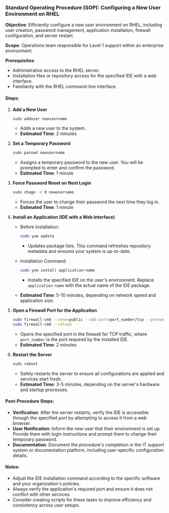 ### Standard Operating Procedure (SOP): Configuring a New User Environment on RHEL

**Objective**: Efficiently configure a new user environment on RHEL, including user creation, password management, application installation, firewall configuration, and server restart.

**Scope**: Operations team responsible for Level 1 support within an enterprise environment.

**Prerequisites**:
- Administrative access to the RHEL server.
- Installation files or repository access for the specified IDE with a web interface.
- Familiarity with the RHEL command-line interface.

#### Steps:

1. **Add a New User**
   ```bash
   sudo adduser newusername
   ```
   - Adds a new user to the system.
   - **Estimated Time**: 2 minutes

2. **Set a Temporary Password**
   ```bash
   sudo passwd newusername
   ```
   - Assigns a temporary password to the new user. You will be prompted to enter and confirm the password.
   - **Estimated Time**: 1 minute

3. **Force Password Reset on Next Login**
   ```bash
   sudo chage -d 0 newusername
   ```
   - Forces the user to change their password the next time they log in.
   - **Estimated Time**: 1 minute

4. **Install an Application (IDE with a Web Interface)**
   - Before Installation:
     ```bash
     sudo yum update
     ```
     - Updates package lists. This command refreshes repository metadata and ensures your system is up-to-date.
   
   - Installation Command:
     ```bash
     sudo yum install application-name
     ```
     - Installs the specified IDE on the user's environment. Replace `application-name` with the actual name of the IDE package.
   - **Estimated Time**: 5-10 minutes, depending on network speed and application size.

5. **Open a Firewall Port for the Application**
   ```bash
   sudo firewall-cmd --zone=public --add-port=port_number/tcp --permanent
   sudo firewall-cmd --reload
   ```
   - Opens the specified port in the firewall for TCP traffic, where `port_number` is the port required by the installed IDE.
   - **Estimated Time**: 2 minutes

6. **Restart the Server**
   ```bash
   sudo reboot
   ```
   - Safely restarts the server to ensure all configurations are applied and services start fresh.
   - **Estimated Time**: 3-5 minutes, depending on the server's hardware and startup processes.

#### Post-Procedure Steps:

- **Verification**: After the server restarts, verify the IDE is accessible through the specified port by attempting to access it from a web browser.
- **User Notification**: Inform the new user that their environment is set up. Provide them with login instructions and prompt them to change their temporary password.
- **Documentation**: Document the procedure's completion in the IT support system or documentation platform, including user-specific configuration details.

#### Notes:

- Adjust the IDE installation command according to the specific software and your organization's policies.
- Always verify the application's required port and ensure it does not conflict with other services.
- Consider creating scripts for these tasks to improve efficiency and consistency across user setups.
